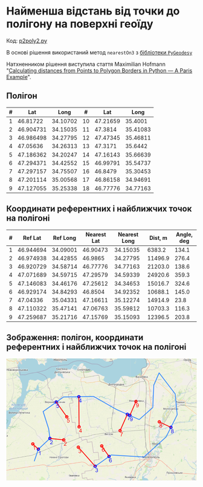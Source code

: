# Найменша відстань від точки до полігону на поверхні геоїду

Код: [p2poly2.py](p2poly2.py)

В основі рішення використаний метод `nearestOn3` з [бібліотеки `PyGeodesy`](https://mrjean1.github.io/PyGeodesy/docs/pygeodesy.sphericalTrigonometry-module.html#nearestOn3)

Натхненником рішення виступила стаття Maximilian Hofmann "[Calculating distances from Points to Polygon Borders in Python — A Paris Example](https://medium.com/analytics-vidhya/calculating-distances-from-points-to-polygon-borders-in-python-a-paris-example-3b597e1ea291)".

## Полігон

|  #   | Lat       | Long     |  #   | Lat      | Long     |
| :--: | --------- | -------- | :--: | -------- | -------- |
|  1   | 46.81722  | 34.10702 |  10  | 47.21659 | 35.4001  |
|  2   | 46.904731 | 34.15035 |  11  | 47.3814  | 35.41083 |
|  3   | 46.986498 | 34.27795 |  12  | 47.47345 | 35.46811 |
|  4   | 47.05636  | 34.26313 |  13  | 47.3171  | 35.6442  |
|  5   | 47.186362 | 34.20247 |  14  | 47.16143 | 35.66639 |
|  6   | 47.294371 | 34.42552 |  15  | 46.99791 | 35.54737 |
|  7   | 47.297157 | 34.75507 |  16  | 46.8479  | 35.30453 |
|  8   | 47.201114 | 35.00568 |  17  | 46.86158 | 34.94691 |
|  9   | 47.127055 | 35.25338 |  18  | 46.77776 | 34.77163 |


## Координати референтних і найближчих точок на полігоні

|  #   | Ref Lat   | Ref Long | Nearest Lat | Nearest Long | Dist, m | Angle, deg |
| :--: | --------- | -------- | ----------- | ------------ | ------- | ---------- |
|  1   | 46.944694 | 34.09001 | 46.90473    | 34.15035     | 6383.2  | 134.1      |
|  2   | 46.974938 | 34.42855 | 46.9865     | 34.27795     | 11496.9 | 276.4      |
|  3   | 46.920729 | 34.58714 | 46.77776    | 34.77163     | 21203.0 | 138.6      |
|  4   | 47.071689 | 34.59715 | 47.29579    | 34.59339     | 24920.6 | 359.3      |
|  5   | 47.146083 | 34.46176 | 47.25612    | 34.34653     | 15016.7 | 324.6      |
|  6   | 46.929174 | 34.84293 | 46.8504     | 34.92352     | 10688.1 | 145.0      |
|  7   | 47.04336  | 35.04331 | 47.16611    | 35.12274     | 14914.9 | 23.8       |
|  8   | 47.110322 | 35.47141 | 47.06763    | 35.59812     | 10703.3 | 116.3      |
|  9   | 47.259687 | 35.21716 | 47.15769    | 35.15093     | 12396.5 | 203.8      |

## Зображення: полігон, координати референтних і найближчих точок на полігоні

![](map_my_1.png)